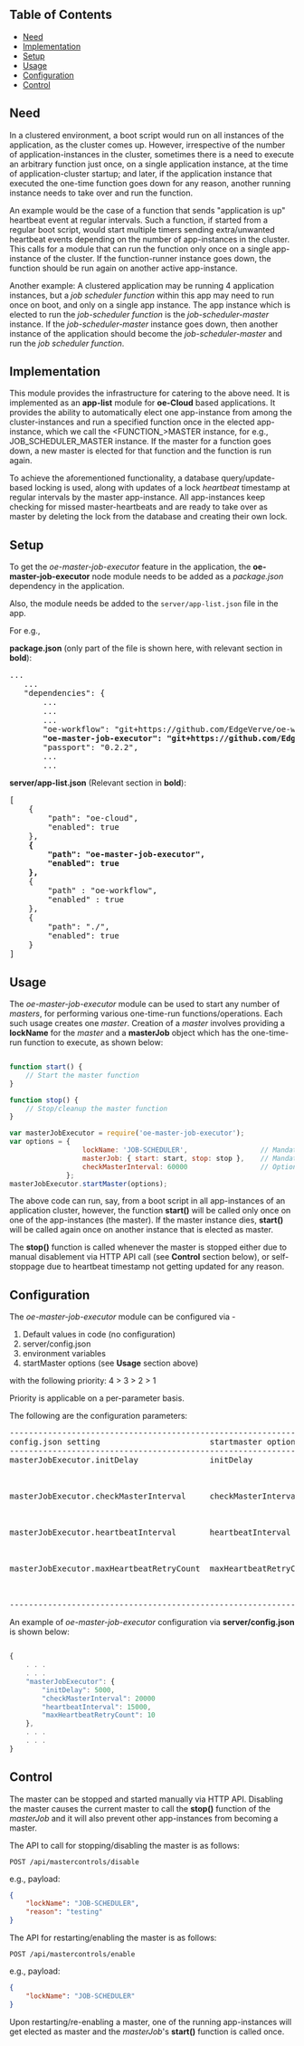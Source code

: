 ## Table of Contents
- [Need](#Need)
- [Implementation](#Implementation)
- [Setup](#Setup)
- [Usage](#Usage)
- [Configuration](#Configuration)
- [Control](#Control)


<a name="Need"></a>
## Need
In a clustered environment, a boot script would run on all instances of the application, as the cluster comes up.
However, irrespective of the number of application-instances in the cluster, sometimes there is a need to execute an
arbitrary function just once, on a single application instance, at the time of application-cluster startup;
and later, if the application instance that executed the one-time function goes down for any reason, another running
instance needs to take over and run the function.

An example would be the case of a function that sends "application is up" heartbeat event at regular intervals.
Such a function, if started from a regular boot script, would start multiple timers sending extra/unwanted heartbeat events
depending on the number of app-instances in the cluster. This calls for a module that can run the function only
once on a single app-instance of the cluster. If the function-runner instance goes down, the function should be run again on another
active app-instance.

Another example: A clustered application may be running 4 application instances, but a *job scheduler function* within this app
may need to run once on boot, and only on a single app instance. The app instance which is elected to run the *job-scheduler function*
is the *job-scheduler-master* instance.
If the *job-scheduler-master* instance goes down, then another instance of the application should become the *job-scheduler-master* and
run the *job scheduler function*.

<a name="Implementation"></a>
## Implementation
This module provides the infrastructure for catering to the above need. It is implemented as an **app-list** module for **oe-Cloud** based applications.
It provides the ability to automatically elect one app-instance from among the cluster-instances and run a specified function once in the elected app-instance,
which we call the <FUNCTION_>MASTER instance, for e.g., JOB_SCHEDULER_MASTER instance. If the master for a function goes down,
a new master is elected for that function and the function is run again.

To achieve the aforementioned functionality, a database query/update-based locking is used, along with updates of a lock *heartbeat* timestamp
at regular intervals by the master app-instance. All app-instances keep checking for missed master-heartbeats and are ready to take over
as master by deleting the lock from the database and creating their own lock.

<a name="Setup"></a>
## Setup
To get the *oe-master-job-executor* feature in the application, the **oe-master-job-executor** node module needs to be added
as a *package.json* dependency in the application.

Also, the module needs be added to the `server/app-list.json` file in the app.

For e.g.,

**package.json**  (only part of the file is shown here, with relevant section in **bold**):

<pre>
...
   ...
   "dependencies": {
       ...
       ...
       ...
       "oe-workflow": "git+https://github.com/EdgeVerve/oe-workflow.git#2.0.0",
       <B>"oe-master-job-executor": "git+https://github.com/EdgeVerve/oe-master-job-executor.git#2.0.0",</B>
       "passport": "0.2.2",
       ...
       ...
</pre>

**server/app-list.json**   (Relevant section in **bold**):

<pre>
[
    {
        "path": "oe-cloud",
        "enabled": true
    },
    <b>{
        "path": "oe-master-job-executor",
        "enabled": true
    },</b>
	{
		"path" : "oe-workflow",
		"enabled" : true
	},
	{
        "path": "./",
        "enabled": true
    }
]
</pre>

<a name="Usage"></a>
## Usage
The *oe-master-job-executor* module can be used to start any number of *masters*, for performing various one-time-run functions/operations.
Each such usage creates one *master*. Creation of a *master* involves providing a **lockName** for the *master* and a **masterJob** object which
has the one-time-run function to execute, as shown below:

```javascript

function start() {
    // Start the master function
}

function stop() {
    // Stop/cleanup the master function
}

var masterJobExecutor = require('oe-master-job-executor');
var options = {
                  lockName: 'JOB-SCHEDULER',                  // Mandatory
                  masterJob: { start: start, stop: stop },    // Mandatory
                  checkMasterInterval: 60000                  // Optional. See 'Configuration' section below for details.
              };
masterJobExecutor.startMaster(options);


```
The above code can run, say, from a boot script in all app-instances of an application cluster, however, the function **start()** will be called only once
on one of the app-instances (the master). If the master instance dies, **start()** will be called again once on another instance that is elected as master.

The **stop()** function is called whenever the master is stopped either due to manual disablement via HTTP API call (see **Control** section below),
or self-stoppage due to heartbeat timestamp not getting updated for any reason.

<a name="Configuration"></a>
## Configuration
The *oe-master-job-executor* module can be configured via -

1.  Default values in code (no configuration)
2.  server/config.json
3.  environment variables
4.  startMaster options (see **Usage** section above)

with the following priority:  4 > 3 > 2 > 1

Priority is applicable on a per-parameter basis.

The following are the configuration parameters:

<pre>
----------------------------------------------------------------------------------------------------------------------------------------
config.json setting                       startmaster option      Env Variable            type          default    Description
----------------------------------------------------------------------------------------------------------------------------------------
masterJobExecutor.initDelay               initDelay               INIT_DELAY              number (ms)   1000       This setting determines the delay
                                                                                                                   in milliseconds since boot, after
                                                                                                                   which the master is started

masterJobExecutor.checkMasterInterval     checkMasterInterval     CHECK_MASTER_INTERVAL   number (ms)   30000      This is the interval at which each
                                                                                                                   app-instance checks for the master heartbeat
                                                                                                                   in order to try and become master itself

masterJobExecutor.heartbeatInterval       heartbeatInterval       MASTER_JOB_HEARTBEAT_INTERVAL                    This is the interval at which heartbeat
                                                                                          number (ms)   8000       timestamp is updated by the master


masterJobExecutor.maxHeartbeatRetryCount  maxHeartbeatRetryCount  MASTER_JOB_MAX_HEARTBEAT_RETRY_COUNT             This is the number of times the master
                                                                                          number        3          heartbeat will be retried upon falure
                                                                                                                   to send heartbeat.

-----------------------------------------------------------------------------------------------------------------------------------------
</pre>


An example of *oe-master-job-executor* configuration via **server/config.json** is shown below:

```javascript

{
    . . .
    . . .
    "masterJobExecutor": {
        "initDelay": 5000,
        "checkMasterInterval": 20000
        "heartbeatInterval": 15000,
        "maxHeartbeatRetryCount": 10
    },
    . . .
    . . .
}
```

<a name="Control"></a>
## Control
The master can be stopped and started manually via HTTP API. Disabling the master causes the current master to call the
**stop()** function of the *masterJob* and it will also prevent other app-instances from becoming a master.

The API to call for stopping/disabling the master is as follows:
```
POST /api/mastercontrols/disable
```
e.g., payload:
```json
{
    "lockName": "JOB-SCHEDULER",
    "reason": "testing"
}

```

The API for restarting/enabling the master is as follows:
```
POST /api/mastercontrols/enable
```
e.g., payload:
```json
{
    "lockName": "JOB-SCHEDULER"
}

```
Upon restarting/re-enabling a master, one of the running app-instances will get elected as master and the *masterJob*'s **start()** function is called once.

